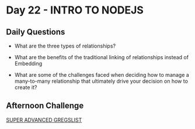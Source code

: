 # Day 22 - INTRO TO NODEJS

## Daily Questions

- What are the three types of relationships?

- What are the benefits of the traditional linking of relationships instead of Embedding

- What are some of the challenges faced when deciding how to manage a many-to-many relationship that ultimately drive your decision on how to create it?

## Afternoon Challenge
[SUPER ADVANCED GREGSLIST](https://github.com/Jo-nathanWright/gregslist-API)